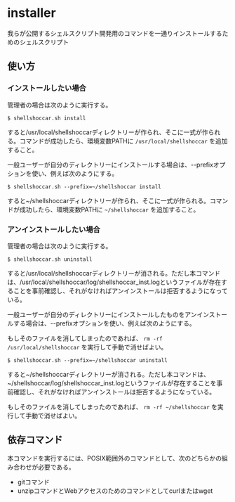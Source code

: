 # installer
我らが公開するシェルスクリプト開発用のコマンドを一通りインストールするためのシェルスクリプト

## 使い方

### インストールしたい場合

管理者の場合は次のように実行する。

```sh:
$ shellshoccar.sh install
```

すると/usr/local/shellshoccarディレクトリーが作られ、そこに一式が作られる。コマンドが成功したら、環境変数PATHに `/usr/local/shellshoccar` を追加すること。

一般ユーザーが自分のディレクトリーにインストールする場合は、--prefixオプションを使い、例えば次のようにする。

```sh:
$ shellshoccar.sh --prefix=~/shellshoccar install
```

すると~/shellshoccarディレクトリーが作られ、そこに一式が作られる。コマンドが成功したら、環境変数PATHに `~/shellshoccar` を追加すること。

### アンインストールしたい場合

管理者の場合は次のように実行する。

```sh:
$ shellshoccar.sh uninstall
```

すると/usr/local/shellshoccarディレクトリーが消される。ただし本コマンドは、/usr/local/shellshoccar/log/shellshoccar_inst.logというファイルが存在することを事前確認し、それがなければアンインストールは拒否するようになっている。

一般ユーザーが自分のディレクトリーにインストールしたものをアンインストールする場合は、--prefixオプションを使い、例えば次のようにする。

もしそのファイルを消してしまったのであれば、 `rm -rf /usr/local/shellshoccar` を実行して手動で消せばよい。

```sh:
$ shellshoccar.sh --prefix=~/shellshoccar uninstall
```

すると~/shellshoccarディレクトリーが消される。ただし本コマンドは、~/shellshoccar/log/shellshoccar_inst.logというファイルが存在することを事前確認し、それがなければアンインストールは拒否するようになっている。

もしそのファイルを消してしまったのであれば、 `rm -rf ~/shellshoccar` を実行して手動で消せばよい。

## 依存コマンド

本コマンドを実行するには、POSIX範囲外のコマンドとして、次のどちらかの組み合わせが必要である。

* gitコマンド
* unzipコマンドとWebアクセスのためのコマンドとしてcurlまたはwget
